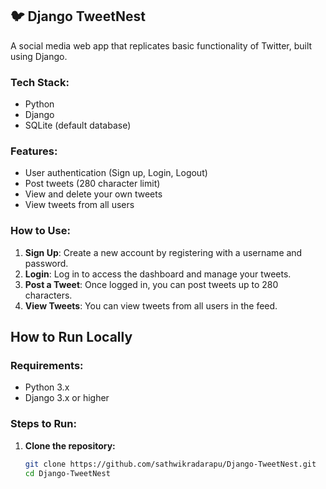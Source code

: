 ## 🐦 Django TweetNest
A social media web app that replicates basic functionality of Twitter, built using Django.

### Tech Stack:
- Python
- Django
- SQLite (default database)

### Features:
- User authentication (Sign up, Login, Logout)
- Post tweets (280 character limit)
- View and delete your own tweets
- View tweets from all users

### How to Use:
1. **Sign Up**: Create a new account by registering with a username and password.
2. **Login**: Log in to access the dashboard and manage your tweets.
3. **Post a Tweet**: Once logged in, you can post tweets up to 280 characters.
4. **View Tweets**: You can view tweets from all users in the feed.

## How to Run Locally
### Requirements:
- Python 3.x
- Django 3.x or higher
### Steps to Run:
1. **Clone the repository:**
   ```bash
   git clone https://github.com/sathwikradarapu/Django-TweetNest.git
   cd Django-TweetNest

